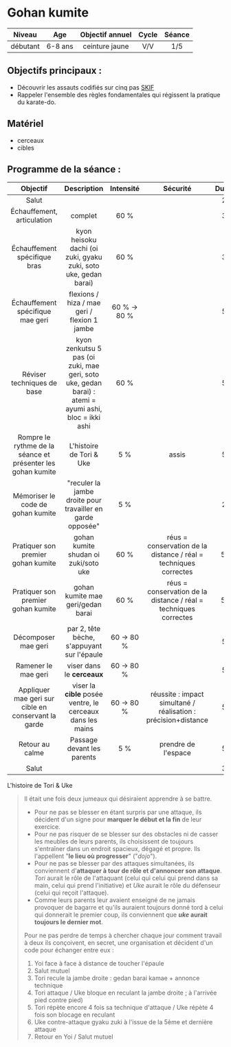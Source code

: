 # Gohan kumite

|Niveau | Age | Objectif annuel | Cycle | Séance |
|:-:|:-:|:-:|:-:|:-:|
|débutant | 6-8 ans | ceinture jaune | V/V | 1/5 |

## Objectifs principaux :
- Découvrir les assauts codifiés sur cinq pas [SKIF](https://www.youtube.com/watch?v=TRzRYYaS1rE)
- Rappeler l'ensemble des règles fondamentales qui régissent la pratique du karate-do.

## Matériel
- cerceaux
- cibles

## Programme de la séance :

| Objectif | Description | Intensité | Sécurité | Durée |
|:-:|:-:|:-:|:-:|:-:|
|Salut | | | | 2' |
|Échauffement, articulation | complet | 60 % | | 3' |
|Échauffement spécifique bras | kyon heisoku dachi (oi zuki, gyaku zuki, soto uke, gedan barai) | 60 % | | 3' |
|Échauffement spécifique mae geri| flexions / hiza / mae geri / flexion 1 jambe| 60 % &rarr; 80 %| | 5' |
|Réviser techniques de base | kyon zenkutsu 5 pas (oi zuki, mae geri, soto uke, gedan barai) : atemi = ayumi ashi, bloc = ikki ashi | 60 % | | 5' |
| Rompre le rythme de la séance et présenter les gohan kumite | L'histoire de Tori & Uke | 5 % | assis | 5' |
| Mémoriser le code de gohan kumite | "reculer la jambe droite pour travailler en garde opposée" | 5 % | | 2' |
| Pratiquer son premier gohan kumite | gohan kumite shudan oi zuki/soto uke  | 60 % | réus = conservation de la distance / réal = techniques correctes | 5 ' |
| Pratiquer son premier gohan kumite | gohan kumite mae geri/gedan barai| 60 % | réus = conservation de la distance / réal = techniques correctes | 5 ' |
|Décomposer mae geri | par 2, tête bèche, s'appuyant sur l'épaule | 60 &rarr; 80 % | | 5' |
|Ramener le mae geri | viser dans le **cerceaux** | 60 &rarr; 80 % | | 5' |
|Appliquer mae geri sur cible en conservant la garde | viser la **cible** posée ventre, le cerceaux dans les mains | 60 &rarr; 80 % | réussite : impact simultané / réalisation : précision+distance| 5' |
| Retour au calme | Passage devant les parents | 5 % | prendre de l'espace | 5' |
|Salut | | | | 3' |

L'histoire de Tori & Uke

> Il était une fois deux jumeaux qui désiraient apprendre à se battre.
> - Pour ne pas se blesser en étant surpris par une attaque, ils décident d'un signe pour **marquer le début et la fin** de leur exercice.
> - Pour ne pas risquer de se blesser sur des obstacles ni de casser les meubles de leurs parents, ils choisissent de toujours s'entraîner dans un endroit spacieux,  dégagé et propre. Ils l'appellent "**le lieu où progresser**" ("_dojo_").
>- Pour ne pas se blesser par des attaques simultanées, ils conviennent d'**attaquer à tour de rôle et d'annoncer son attaque**. _Tori_ aurait le rôle de l'attaquant (celui qui celui qui prend dans sa main, celui qui prend l'initiative) et _Uke_ aurait le rôle du défenseur (celui qui reçoit l'attaque).
>- Comme leurs parents leur avaient enseigné de ne jamais provoquer de bagarre et qu'ils auraient toujours donné tord à celui qui donnerait le premier coup, ils conviennent que **_uke_ aurait toujours le dernier mot**.
>
>Pour ne pas perdre de temps à chercher chaque jour comment travail à deux ils conçoivent, en secret, une organisation et décident d'un code pour échanger entre eux :
>1. Yoi face à face à distance de toucher l'épaule
>2. Salut mutuel
>2. Tori recule la jambe droite : gedan barai kamae +  annonce technique
>3. Tori attaque / Uke bloque en reculant la jambe droite ; à l'arrivée pied contre pied)
>4. Tori répète encore 4 fois sa technique d'attaque / Uke répète 4 fois son blocage en reculant
>5. Uke contre-attaque gyaku zuki à l'issue de la 5ème et dernière attaque
>6. Retour en Yoi / Salut mutuel
